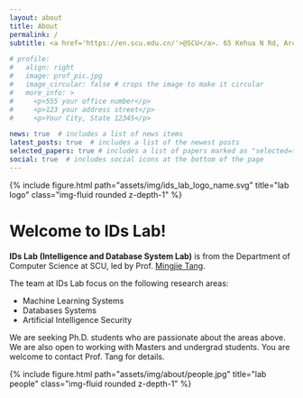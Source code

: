 ```yaml
---
layout: about
title: About
permalink: /
subtitle: <a href='https://en.scu.edu.cn/'>@SCU</a>. 65 Kehua N Rd, Arcadia Plaza A2201, Chengdu Sichuan 610022

# profile:
#   align: right
#   image: prof_pic.jpg
#   image_circular: false # crops the image to make it circular
#   more_info: >
#     <p>555 your office number</p>
#     <p>123 your address street</p>
#     <p>Your City, State 12345</p>

news: true  # includes a list of news items
latest_posts: true  # includes a list of the newest posts
selected_papers: true # includes a list of papers marked as "selected={true}"
social: true  # includes social icons at the bottom of the page
---
```


<div class="row">
    <div class="col-sm mt-3 mt-md-0">
        {% include figure.html path="assets/img/ids_lab_logo_name.svg" title="lab logo" class="img-fluid rounded z-depth-1" %}
    </div>
</div>

# <b>Welcome to IDs Lab!</b>

<b>IDs Lab (Intelligence and Database System Lab)</b> is from the Department of Computer Science at SCU, led by Prof. [Mingjie Tang](https://merlintang.github.io/index.html).

The team at IDs Lab focus on the following research areas:

- Machine Learning Systems
- Databases Systems
- Artificial Intelligence Security

We are seeking Ph.D. students who are passionate about the areas above. We are also open to working with Masters and undergrad students. You are welcome to contact Prof. Tang for details.

<div class="row">
    <div class="col-sm mt-3 mt-md-0">
        {% include figure.html path="assets/img/about/people.jpg" title="lab people" class="img-fluid rounded z-depth-1" %}
    </div>
</div>